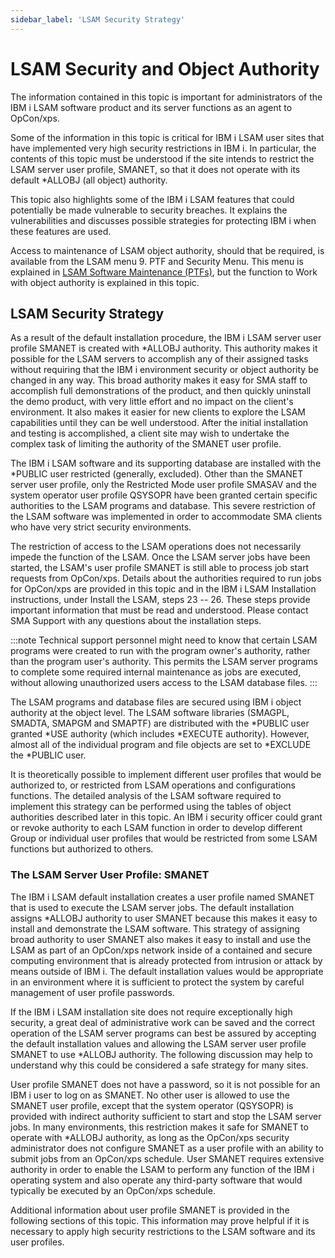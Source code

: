 ```yaml
---
sidebar_label: 'LSAM Security Strategy'
---
```


# LSAM Security and Object Authority

The information contained in this topic is important for administrators of the IBM i LSAM software product and its server functions as an agent to OpCon/xps.

Some of the information in this topic is critical for IBM i LSAM user sites that have implemented very high security restrictions in IBM i. In particular, the contents of this topic must be understood if the site intends to restrict the LSAM server user profile, SMANET, so that it does not operate with its default \*ALLOBJ (all object) authority.

This topic also highlights some of the IBM i LSAM features that could potentially be made vulnerable to security breaches. It explains the vulnerabilities and discusses possible strategies for protecting IBM i when these features are used.

Access to maintenance of LSAM object authority, should that be required, is available from the LSAM menu 9. PTF and Security Menu. This menu is explained in [LSAM Software Maintenance (PTFs)](/maintenance/ptf), but the function to Work with object authority is explained in this topic.

## LSAM Security Strategy

As a result of the default installation procedure, the IBM i LSAM server user profile SMANET is created with \*ALLOBJ authority. This authority makes it possible for the LSAM servers to accomplish any of their assigned tasks without requiring that the IBM i environment security or object authority be changed in any way. This broad authority makes it easy for SMA staff to accomplish full demonstrations of the product, and then quickly uninstall the demo product, with very little effort and no impact on the client's environment. It also makes it easier for new clients to explore the LSAM capabilities until they can be well understood. After the initial installation and testing is accomplished, a client site may wish to undertake the complex task of limiting the authority of the SMANET user profile.

The IBM i LSAM software and its supporting database are installed with the \*PUBLIC user restricted (generally, excluded). Other than the SMANET server user profile, only the Restricted Mode user profile SMASAV and the system operator user profile QSYSOPR have been granted certain specific authorities to the LSAM programs and database. This severe restriction of the LSAM software was implemented in order to accommodate SMA clients who have very strict security environments.

The restriction of access to the LSAM operations does not necessarily impede the function of the LSAM. Once the LSAM server jobs have been started, the LSAM's user profile SMANET is still able to process job start requests from OpCon/xps. Details about the authorities required to run jobs for OpCon/xps are provided in this topic and in the IBM i LSAM Installation instructions, under Install the LSAM, steps 23 -- 26. These steps provide important information that must be read and understood. Please contact SMA Support with any questions about the installation steps.

:::note
Technical support personnel might need to know that certain LSAM programs were created to run with the program owner's authority, rather than the program user's authority. This permits the LSAM server programs to complete some required internal maintenance as jobs are executed, without allowing unauthorized users access to the LSAM database files.
:::

The LSAM programs and database files are secured using IBM i object authority at the object level. The LSAM software libraries (SMAGPL, SMADTA, SMAPGM and SMAPTF) are distributed with the \*PUBLIC user granted \*USE authority (which includes \*EXECUTE authority). However, almost all of the individual program and file objects are set to \*EXCLUDE the \*PUBLIC user.

It is theoretically possible to implement different user profiles that would be authorized to, or restricted from LSAM operations and configurations functions. The detailed analysis of the LSAM software required to implement this strategy can be performed using the tables of object authorities described later in this topic. An IBM i security officer could grant or revoke authority to each LSAM function in order to develop different Group or individual user profiles that would be restricted from some LSAM functions but authorized to others.

### The LSAM Server User Profile: SMANET

The IBM i LSAM default installation creates a user profile named SMANET that is used to execute the LSAM server jobs. The default installation assigns \*ALLOBJ authority to user SMANET because this makes it easy to install and demonstrate the LSAM software. This strategy of assigning broad authority to user SMANET also makes it easy to install and use the LSAM as part of an OpCon/xps network inside of a contained and secure computing environment that is already protected from intrusion or attack by means outside of IBM i. The default installation values would be appropriate in an environment where it is sufficient to protect the system by careful management of user profile passwords.

If the IBM i LSAM installation site does not require exceptionally high security, a great deal of administrative work can be saved and the correct operation of the LSAM server programs can best be assured by accepting the default installation values and allowing the LSAM server user profile SMANET to use \*ALLOBJ authority. The following discussion may help to understand why this could be considered a safe strategy for many sites.

User profile SMANET does not have a password, so it is not possible for an IBM i user to log on as SMANET. No other user is allowed to use the SMANET user profile, except that the system operator (QSYSOPR) is provided with indirect authority sufficient to start and stop the LSAM server jobs. In many environments, this restriction makes it safe for SMANET to operate with \*ALLOBJ authority, as long as the OpCon/xps security administrator does not configure SMANET as a user profile with an ability to submit jobs from an OpCon/xps schedule. User SMANET requires extensive authority in order to enable the LSAM to perform any function of the IBM i operating system and also operate any third-party software that would typically be executed by an OpCon/xps schedule.

Additional information about user profile SMANET is provided in the following sections of this topic. This information may prove helpful if it is necessary to apply high security restrictions to the LSAM software and its user profiles.
